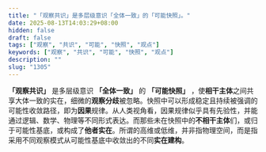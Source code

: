 ```yaml
---
title: "「观察共识」是多层级意识「全体一致」的「可能快照」。"
date: 2025-08-13T14:03:29+08:00
hidden: false
draft: false
tags: ["观察", "共识", "可能", "快照", "观点"]
keywords: ["观察", "共识", "可能", "快照", "观点"]
description: ""
slug: "1305"
---
```


**「观察共识」** 是多层级意识 **「全体一致」** 的 **「可能快照」** ，使**相干主体**之间共享大体一致的实在，细微的**观察分歧**被忽略。快照中可以形成稳定且持续被强调的可能性收敛路径，即为**因果**规律。从人类视角看，因果规律似乎具有先验性，并能通过逻辑、数学、物理等不同形式表达。而那些未在快照中的**不相干主体**们，或归于可能性基底，或构成了**他者实在**。所谓的高维或低维，并非指物理空间，而是指采用不同观察模式从可能性基底中收敛出的不同**实在建构**。
